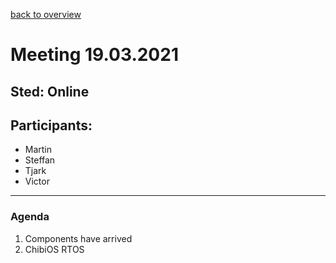 [back to overview](../meetingNotes.md)
# Meeting 19.03.2021

## Sted: Online

## Participants:
 - Martin
 - Steffan
 - Tjark
 - Victor

---

### Agenda

1. Components have arrived
2. ChibiOS RTOS 
